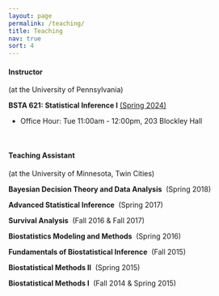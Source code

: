 ```yaml
---
layout: page
permalink: /teaching/
title: Teaching
nav: true
sort: 4
---
```


#### __Instructor__
(at the University of Pennsylvania)

__BSTA 621: Statistical Inference I__ [(Spring 2024)](https://www.med.upenn.edu/bgs/assets/user-content/documents/spring-2024-courses/bsta-6210-spring-2024.pdf)
- Office Hour: Tue 11:00am - 12:00pm, 203 Blockley Hall

&nbsp;  

#### __Teaching Assistant__
(at the University of Minnesota, Twin Cities)  


__Bayesian Decision Theory and Data Analysis__  &nbsp;(Spring 2018)

__Advanced Statistical Inference__  &nbsp;(Spring 2017)

__Survival Analysis__  &nbsp;(Fall 2016 & Fall 2017)

__Biostatistics Modeling and Methods__  &nbsp;(Spring 2016)

__Fundamentals of Biostatistical Inference__  &nbsp;(Fall 2015)

__Biostatistical Methods II__  &nbsp;(Spring 2015)

__Biostatistical Methods I__  &nbsp;(Fall 2014 & Spring 2015)
